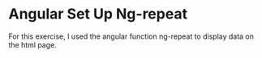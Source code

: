 Angular Set Up Ng-repeat
==========================
For this exercise, I used the angular function ng-repeat to display data on the html page.